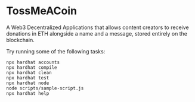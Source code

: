 # TossMeACoin

A Web3 Decentralized Applications that allows content creators to receive donations in ETH alongside a name and a message, stored entirely on the blockchain.

Try running some of the following tasks:

```shell
npx hardhat accounts
npx hardhat compile
npx hardhat clean
npx hardhat test
npx hardhat node
node scripts/sample-script.js
npx hardhat help
```
